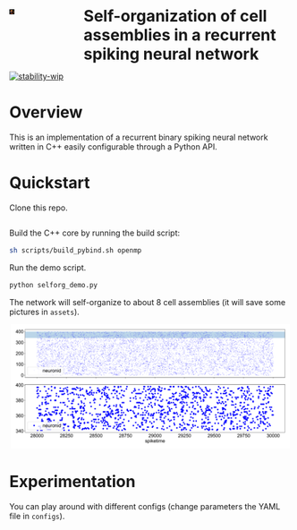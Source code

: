
<div style="display: flex;">
  <div style="flex: 1; padding-right: 20px; width: 10%;">
    <img src="assets/HERO.webp" style="width: 10%;">
  </div>
  <div style="flex: 4; padding-left: 20px; width: 90%;">
    <h1 style="font-size: 2em; font-weight: bold; margin: 0;">
      Self-organization of cell assemblies in a recurrent spiking neural network
    </h1>
  </div>
</div>

[![stability-wip](https://img.shields.io/badge/stability-wip-lightgrey.svg)](https://github.com/mkenney/software-guides/blob/master/STABILITY-BADGES.md#work-in-progress)
# Overview

This is an implementation of a recurrent binary spiking neural network written in C++ easily configurable through a Python API. 

# Quickstart

Clone this repo.

```bash
```

Build the C++ core by running the build script:

```bash
sh scripts/build_pybind.sh openmp
```

Run the demo script. 

```bash
python selforg_demo.py
```

The network will self-organize to about 8 cell assemblies (it will save some pictures in `assets`).


<p align="center">
  <img src="assets/ca.png" width="500">
</p>

# Experimentation

You can play around with different configs (change parameters the YAML file in `configs`).




